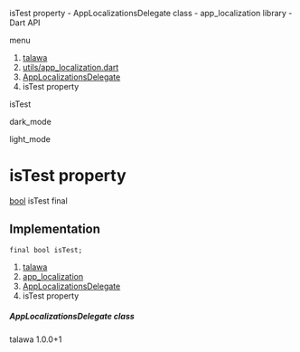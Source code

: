 




isTest property - AppLocalizationsDelegate class - app\_localization library - Dart API







menu

1. [talawa](../../index.html)
2. [utils/app\_localization.dart](../../file-___home_harshil_Desktop_open-source_palisadoes_talawa_lib_utils_app_localization/)
3. [AppLocalizationsDelegate](../../file-___home_harshil_Desktop_open-source_palisadoes_talawa_lib_utils_app_localization/AppLocalizationsDelegate-class.html)
4. isTest property

isTest


dark\_mode

light\_mode




# isTest property


[bool](https://api.flutter.dev/flutter/dart-core/bool-class.html)
isTest
final

## Implementation

```
final bool isTest;
```

 


1. [talawa](../../index.html)
2. [app\_localization](../../file-___home_harshil_Desktop_open-source_palisadoes_talawa_lib_utils_app_localization/)
3. [AppLocalizationsDelegate](../../file-___home_harshil_Desktop_open-source_palisadoes_talawa_lib_utils_app_localization/AppLocalizationsDelegate-class.html)
4. isTest property

##### AppLocalizationsDelegate class





talawa
1.0.0+1






